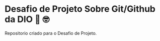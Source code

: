 # Desafio  de Projeto Sobre Git/Github da DIO :smiling_face_with_three_hearts: :nerd_face:
Repositorio criado para o Desafio de Projeto.
